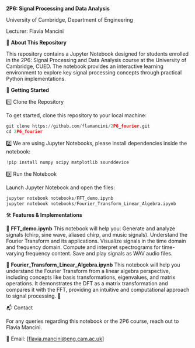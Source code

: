 **2P6: Signal Processing and Data Analysis**

University of Cambridge, Department of Engineering

Lecturer: Flavia Mancini

📌 **About This Repository**

This repository contains a Jupyter Notebook designed for students enrolled in the 2P6: Signal Processing and Data Analysis course at the University of Cambridge, CUED. The notebook provides an interactive learning environment to explore key signal processing concepts through practical Python implementations.


🚀 **Getting Started**

1️⃣ Clone the Repository

To get started, clone this repository to your local machine:
```python
git clone https://github.com/flamancini/2P6_fourier.git
cd 2P6_fourier
```

2️⃣ We are using Jupyter Notebooks, please install dependencies inside the notebook:

```python
!pip install numpy scipy matplotlib sounddevice
```

3️⃣ Run the Notebook

Launch Jupyter Notebook and open the files:

```python
jupyter notebook notebooks/FFT_demo.ipynb
jupyter notebook notebooks/Fourier_Transform_Linear_Algebra.ipynb
```

🛠 **Features & Implementations**

📌 **FFT_demo.ipynb**
This notebook will help you:
Generate and analyze signals (chirp, sine wave, aliased chirp, and music signals).
Understand the Fourier Transform and its applications.
Visualize signals in the time domain and frequency domain.
Compute and interpret spectrograms for time-varying frequency content.
Save and play signals as WAV audio files.

📌 **Fourier_Transform_Linear_Algebra.ipynb**
This notebook will help you understand the Fourier Transform from a linear algebra perspective, including concepts like basis transformations, eigenvalues, and matrix operations. It demonstrates the DFT as a matrix transformation and compares it with the FFT, providing an intuitive and computational approach to signal processing. 🚀


📬 Contact

For any queries regarding this notebook or the 2P6 course, reach out to Flavia Mancini.

📧 Email: [flavia.mancini@eng.cam.ac.uk]


